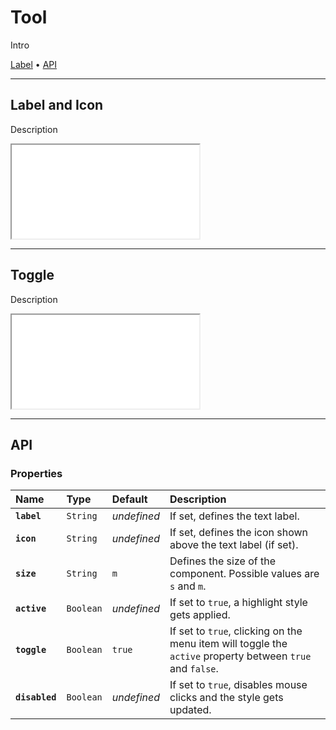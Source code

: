 # Tool

Intro

[Label](components/tool#label) • [API](components/tool#api)

---

## Label and Icon

Description

<iframe src="./assets/docs/components/tool/label-and-icon.html"></iframe>

---

## Toggle

Description

<iframe src="./assets/docs/components/tool/toggle.html"></iframe>

---

## API

### Properties

| Name | Type | Default | Description |
| :-- | :-- | :-- | :-- |
| **`label`** | `String` | _undefined_ | If set, defines the text label. |
| **`icon`** | `String` | _undefined_ | If set, defines the icon shown above the text label (if set). |
| **`size`** | `String` | `m` | Defines the size of the component. Possible values are `s` and `m`. |
| **`active`** | `Boolean` | _undefined_ | If set to `true`, a highlight style gets applied. |
| **`toggle`** | `Boolean` | `true` | If set to `true`, clicking on the menu item will toggle the `active` property between `true` and `false`. |
| **`disabled`** | `Boolean` | _undefined_ | If set to `true`, disables mouse clicks and the style gets updated. |